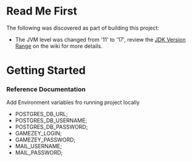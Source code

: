 # Read Me First
The following was discovered as part of building this project:

* The JVM level was changed from '11' to '17', review the [JDK Version Range](https://github.com/spring-projects/spring-framework/wiki/Spring-Framework-Versions#jdk-version-range) on the wiki for more details.

# Getting Started

### Reference Documentation

Add Environment variables fro running project locally
* POSTGRES_DB_URL;
* POSTGRES_DB_USERNAME;
* POSTGRES_DB_PASSWORD;
* GAMEZEY_LOGIN;
* GAMEZEY_PASSWORD;
* MAIL_USERNAME;
* MAIL_PASSWORD;